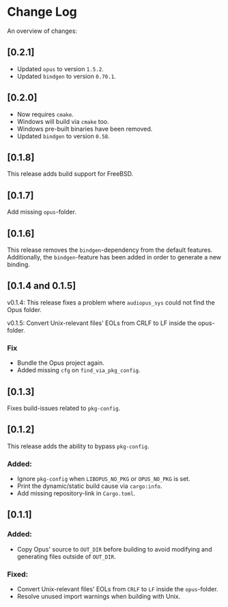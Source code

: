 # Change Log

An overview of changes:

## [0.2.1]

* Updated `opus` to version `1.5.2`.
* Updated `bindgen` to version `0.70.1`.

## [0.2.0]

* Now requires `cmake`.
* Windows will build via `cmake` too.
* Windows pre-built binaries have been removed.
* Updated `bindgen` to version `0.58`.

## [0.1.8]

This release adds build support for FreeBSD.

## [0.1.7]

Add missing `opus`-folder.

## [0.1.6]

This release removes the `bindgen`-dependency from the default features.
Additionally, the `bindgen`-feature has been added in order to generate a new binding.

## [0.1.4 and 0.1.5]

v0.1.4:
This release fixes a problem where `audiopus_sys` could not find the
Opus folder.

v0.1.5:
Convert Unix-relevant files' EOLs from CRLF to LF inside the opus-folder.

### **Fix**
* Bundle the Opus project again.
* Added missing `cfg` on `find_via_pkg_config`.

## [0.1.3]

Fixes build-issues related to `pkg-config`.

## [0.1.2]

This release adds the ability to bypass `pkg-config`.

### **Added:**

* Ignore `pkg-config` when `LIBOPUS_NO_PKG` or `OPUS_NO_PKG` is set.
* Print the dynamic/static build cause via `cargo:info`.
* Add missing repository-link in `Cargo.toml`.

## [0.1.1]

### **Added:**

* Copy Opus' source to `OUT_DIR` before building to avoid modifying and generating files outside of `OUT_DIR`.

### **Fixed:**
* Convert Unix-relevant files' EOLs from `CRLF` to `LF` inside the `opus`-folder.
* Resolve unused import warnings when building with Unix.
